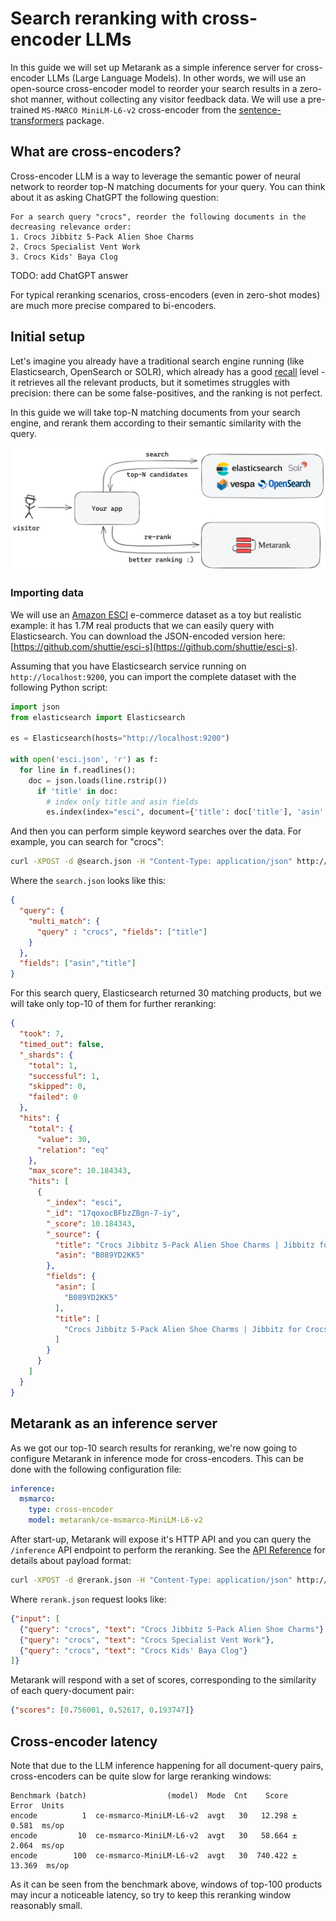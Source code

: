 # Search reranking with cross-encoder LLMs

In this guide we will set up Metarank as a simple inference server for cross-encoder LLMs (Large Language Models). In other words, we will use an open-source cross-encoder model to reorder your search results in a zero-shot manner, without collecting any visitor feedback data. We will use a pre-trained `MS-MARCO MiniLM-L6-v2` cross-encoder from the [sentence-transformers](https://sbert.net) package. 

## What are cross-encoders?

Cross-encoder LLM is a way to leverage the semantic power of neural network to reorder top-N matching documents for your query. You can think about it as asking ChatGPT the following question:
```
For a search query "crocs", reorder the following documents in the decreasing relevance order:
1. Crocs Jibbitz 5-Pack Alien Shoe Charms
2. Crocs Specialist Vent Work
3. Crocs Kids' Baya Clog
```

TODO: add ChatGPT answer

For typical reranking scenarios, cross-encoders (even in zero-shot modes) are much more precise compared to bi-encoders.

## Initial setup

Let's imagine you already have a traditional search engine running (like Elasticsearch, OpenSearch or SOLR), which already has a good [recall](https://en.wikipedia.org/wiki/Precision_and_recall) level - it retrieves all the relevant products, but it sometimes struggles with precision: there can be some false-positives, and the ranking is not perfect.

In this guide we will take top-N matching documents from your search engine, and rerank them according to their semantic similarity with the query.

![reranking flow](../../img/reranking.png)

### Importing data

We will use an [Amazon ESCI](https://github.com/amazon-science/esci-data) e-commerce dataset as a toy but realistic example: it has 1.7M real products that we can easily query with Elasticsearch. You can download the JSON-encoded version here: [https://github.com/shuttie/esci-s](https://github.com/shuttie/esci-s).

Assuming that you have Elasticsearch service running on `http://localhost:9200`, you can import the complete dataset with the following Python script:
```python
import json
from elasticsearch import Elasticsearch

es = Elasticsearch(hosts="http://localhost:9200")

with open('esci.json', 'r') as f:
  for line in f.readlines():
    doc = json.loads(line.rstrip())
      if 'title' in doc:
        # index only title and asin fields
        es.index(index="esci", document={'title': doc['title'], 'asin': doc['asin']})
```

And then you can perform simple keyword searches over the data. For example, you can search for "crocs":
```bash
curl -XPOST -d @search.json -H "Content-Type: application/json" http://localhost:9200/esci/_search
```

Where the `search.json` looks like this:
```json
{
  "query": {
    "multi_match": {
      "query" : "crocs", "fields": ["title"]
    }
  },
  "fields": ["asin","title"]
}
```

For this search query, Elasticsearch returned 30 matching products, but we will take only top-10 of them for further reranking:
```json
{
  "took": 7,
  "timed_out": false,
  "_shards": {
    "total": 1,
    "successful": 1,
    "skipped": 0,
    "failed": 0
  },
  "hits": {
    "total": {
      "value": 30,
      "relation": "eq"
    },
    "max_score": 10.184343,
    "hits": [
      {
        "_index": "esci",
        "_id": "17qoxocBFbzZBgn-7-iy",
        "_score": 10.184343,
        "_source": {
          "title": "Crocs Jibbitz 5-Pack Alien Shoe Charms | Jibbitz for Crocs",
          "asin": "B089YD2KK5"
        },
        "fields": {
          "asin": [
            "B089YD2KK5"
          ],
          "title": [
            "Crocs Jibbitz 5-Pack Alien Shoe Charms | Jibbitz for Crocs"
          ]
        }
      }
    ]
  }
}
```

## Metarank as an inference server

As we got our top-10 search results for reranking, we're now going to configure Metarank in inference mode for cross-encoders. This can be done with the following configuration file:
```yaml
inference:
  msmarco:
    type: cross-encoder
    model: metarank/ce-msmarco-MiniLM-L6-v2
```

After start-up, Metarank will expose it's HTTP API and you can query the `/inference` API endpoint to perform the reranking. See the [API Reference](../../api.md#inference-with-llms) for details about payload format:
```bash
curl -XPOST -d @rerank.json -H "Content-Type: application/json" http://metarank:8080/inference/cross/msmarco
```

Where `rerank.json` request looks like:
```json
{"input": [
  {"query": "crocs", "text": "Crocs Jibbitz 5-Pack Alien Shoe Charms"},
  {"query": "crocs", "text": "Crocs Specialist Vent Work"},
  {"query": "crocs", "text": "Crocs Kids' Baya Clog"}
]}
```

Metarank will respond with a set of scores, corresponding to the similarity of each query-document pair:
```json
{"scores": [0.756001, 0.52617, 0.193747]}
```

## Cross-encoder latency

Note that due to the LLM inference happening for all document-query pairs, cross-encoders can be quite slow for large reranking windows:
```
Benchmark (batch)                  (model)  Mode  Cnt    Score    Error  Units
encode          1  ce-msmarco-MiniLM-L6-v2  avgt   30   12.298 ±  0.581  ms/op
encode         10  ce-msmarco-MiniLM-L6-v2  avgt   30   58.664 ±  2.064  ms/op
encode        100  ce-msmarco-MiniLM-L6-v2  avgt   30  740.422 ± 13.369  ms/op
```

As it can be seen from the benchmark above, windows of top-100 products may incur a noticeable latency, so try to keep this reranking window reasonably small.

